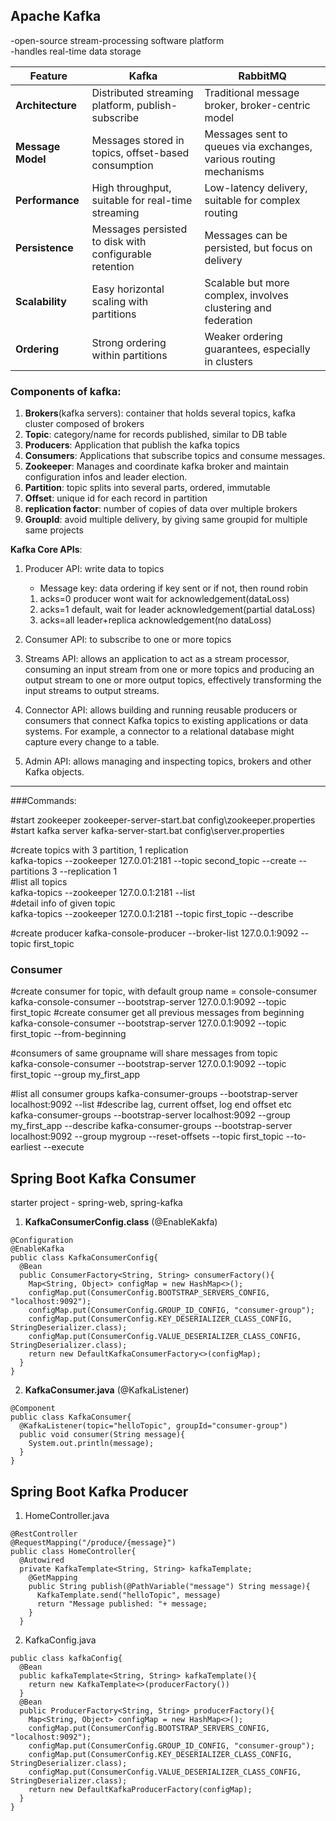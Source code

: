 ## Apache Kafka  
-open-source stream-processing software platform  
-handles real-time data storage   

| Feature           | Kafka                                              | RabbitMQ                                          |
|---------------------------------|----------------------------------------------------|--------------------------------------------------|
| **Architecture**  | Distributed streaming platform, publish-subscribe  | Traditional message broker, broker-centric model |
| **Message Model** | Messages stored in topics, offset-based consumption| Messages sent to queues via exchanges, various routing mechanisms |
| **Performance**   | High throughput, suitable for real-time streaming  | Low-latency delivery, suitable for complex routing |
| **Persistence**   | Messages persisted to disk with configurable retention | Messages can be persisted, but focus on delivery |
| **Scalability**   | Easy horizontal scaling with partitions            | Scalable but more complex, involves clustering and federation |
| **Ordering**      | Strong ordering within partitions                  | Weaker ordering guarantees, especially in clusters |

### Components of kafka:  
1. **Brokers**(kafka servers): container that holds several topics, kafka cluster composed of brokers      
2. **Topic**: category/name for records published, similar to DB table    
3. **Producers**: Application that publish the kafka topics
4. **Consumers**: Applications that subscribe topics and consume messages. 
5. **Zookeeper**: Manages and coordinate kafka broker and maintain configuration infos and leader election.  
6. **Partition**: topic splits into several parts, ordered, immutable  
7. **Offset**: unique id for each record in partition  
8. **replication factor**: number of copies of data over multiple brokers  
9. **GroupId**: avoid multiple delivery, by giving same groupid for multiple same projects   
 



**Kafka Core APIs**:  
1. Producer API: write data to topics    
	- Message key: data ordering if key sent or if not, then round robin    
	1. acks=0 producer wont wait for acknowledgement(dataLoss)  
	2. acks=1 default, wait for leader acknowledgement(partial dataLoss)    
	3. acks=all leader+replica acknowledgement(no dataLoss)  
	
2. Consumer API: to subscribe to one or more topics  
3. Streams API: 
allows an application to act as a stream processor, 
consuming an input stream from one or more topics and producing an output stream to one or more output topics, 
effectively transforming the input streams to output streams.
4. Connector API: allows building and running reusable producers or consumers that connect Kafka topics to existing applications or data systems. For example, a connector to a relational database might capture every change to a table.
5. Admin API: allows managing and inspecting topics, brokers and other Kafka objects. 

---

###Commands:

#start zookeeper
zookeeper-server-start.bat config\zookeeper.properties
#start kafka server
kafka-server-start.bat config\server.properties

#create topics with 3 partition, 1 replication    
kafka-topics --zookeeper 127.0.01:2181 --topic second_topic --create --partitions 3 --replication 1  
#list all topics   
kafka-topics --zookeeper 127.0.0.1:2181 --list  
#detail info of given topic  
kafka-topics --zookeeper 127.0.0.1:2181 --topic first_topic --describe   

#create producer 
kafka-console-producer --broker-list 127.0.0.1:9092 --topic first_topic
 
### Consumer
#create consumer for topic, with default group name = console-consumer <id>   
kafka-console-consumer --bootstrap-server 127.0.0.1:9092 --topic first_topic
#create consumer get all previous messages from beginning 
kafka-console-consumer --bootstrap-server 127.0.0.1:9092 --topic first_topic --from-beginning

#consumers of same groupname will share messages from topic    
kafka-console-consumer --bootstrap-server 127.0.0.1:9092 --topic first_topic --group my_first_app

#list all consumer groups
kafka-consumer-groups --bootstrap-server localhost:9092 --list
#describe lag, current offset, log end offset etc   
kafka-consumer-groups --bootstrap-server localhost:9092 --group my_first_app --describe
kafka-consumer-groups --bootstrap-server localhost:9092 --group mygroup --reset-offsets --topic first_topic  --to-earliest --execute 

	
## Spring Boot Kafka Consumer  
starter project - spring-web, spring-kafka  

1. **KafkaConsumerConfig.class**  (@EnableKakfa)
```
@Configuration
@EnableKafka
public class KafkaConsumerConfig{
  @Bean
  public ConsumerFactory<String, String> consumerFactory(){
    Map<String, Object> configMap = new HashMap<>();
    configMap.put(ConsumerConfig.BOOTSTRAP_SERVERS_CONFIG, "localhost:9092");
    configMap.put(ConsumerConfig.GROUP_ID_CONFIG, "consumer-group");
    configMap.put(ConsumerConfig.KEY_DESERIALIZER_CLASS_CONFIG, StringDeserializer.class);
    configMap.put(ConsumerConfig.VALUE_DESERIALIZER_CLASS_CONFIG, StringDeserializer.class);
    return new DefaultKafkaConsumerFactory<>(configMap);	
  }
}
```
2. **KafkaConsumer.java**  (@KafkaListener)
```
@Component
public class KafkaConsumer{
  @KafkaListener(topic="helloTopic", groupId="consumer-group")
  public void consumer(String message){
    System.out.println(message);
  }
}
```
## Spring Boot Kafka Producer  

1. HomeController.java
```
@RestController
@RequestMapping("/produce/{message}")
public class HomeController{
  @Autowired
  private KafkaTemplate<String, String> kafkaTemplate;	
    @GetMapping
    public String publish(@PathVariable("message") String message){
      KafkaTemplate.send("helloTopic", message)
      return "Message published: "+ message;
    }
  }
```
2. KafkaConfig.java
```
public class kafkaConfig{
  @Bean
  public kafkaTemplate<String, String> kafkaTemplate(){
    return new KafkaTemplate<>(producerFactory())	
  }
  @Bean
  public ProducerFactory<String, String> producerFactory(){
    Map<String, Object> configMap = new HashMap<>();
    configMap.put(ConsumerConfig.BOOTSTRAP_SERVERS_CONFIG, "localhost:9092");
    configMap.put(ConsumerConfig.GROUP_ID_CONFIG, "consumer-group");
    configMap.put(ConsumerConfig.KEY_DESERIALIZER_CLASS_CONFIG, StringDeserializer.class);
    configMap.put(ConsumerConfig.VALUE_DESERIALIZER_CLASS_CONFIG, StringDeserializer.class);
    return new DefaultKafkaProducerFactory(configMap);
  }
}
```
